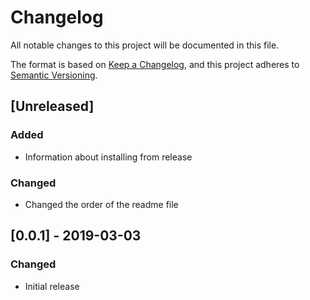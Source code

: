 # Changelog
All notable changes to this project will be documented in this file.

The format is based on [Keep a Changelog](https://keepachangelog.com/en/1.0.0/),
and this project adheres to [Semantic Versioning](https://semver.org/spec/v2.0.0.html).

## [Unreleased]
### Added
- Information about installing from release

### Changed
- Changed the order of the readme file

## [0.0.1] - 2019-03-03
### Changed
- Initial release
